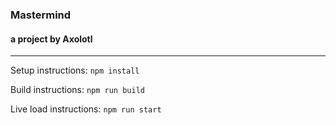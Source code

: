 ### Mastermind
#### a project by Axolotl
___

Setup instructions: 
`npm install`

Build instructions:
`npm run build`

Live load instructions:
`npm run start`
